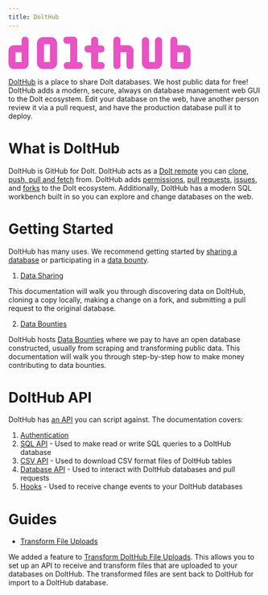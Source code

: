 ```yaml
---
title: DoltHub
---
```


![](../../.gitbook/assets/dolthub-logo.png)

[DoltHub](https://www.dolthub.com) is a place to share Dolt databases. We host public data for free! DoltHub adds a modern, secure, always on database management web GUI to the Dolt ecosystem. Edit your database on the web, have another person review it via a pull request, and have the production database pull it to deploy.

# What is DoltHub

DoltHub is GitHub for Dolt. DoltHub acts as a [Dolt remote](../../concepts/dolt/git/remotes.md) you can [clone, push, pull and fetch](../../reference/cli.md) from. DoltHub adds [permissions](../../concepts/dolthub/permissions.md), [pull requests](../../concepts/dolthub/prs.md), [issues](../../concepts/dolthub/issues.md), and [forks](../../concepts/dolthub/forks.md) to the Dolt ecosystem. Additionally, DoltHub has a modern SQL workbench built in so you can explore and change databases on the web.

# Getting Started

DoltHub has many uses. We recommend getting started by [sharing a database](./data-sharing.md) or participating in a [data bounty](./data-bounties.md).

1. [Data Sharing](./data-sharing.md) 

This documentation will walk you through discovering data on DoltHub, cloning a copy locally, making a change on a fork, and submitting a pull request to the original database.

2. [Data Bounties](./data-bounties.md)

DoltHub hosts [Data Bounties](./data-bounties.md) where we pay to have an open database constructed, usually from scraping and transforming public data. This documentation will walk you through step-by-step how to make money contributing to data bounties.

# DoltHub API

DoltHub has [an API](./dolthub-api/README.md) you can script against. The documentation covers:

1. [Authentication](./dolthub-api/authentication.md)
2. [SQL API](./dolthub-api/sql.md) - Used to make read or write SQL queries to a DoltHub database
3. [CSV API](./dolthub-api/csv.md) - Used to download CSV format files of DoltHub tables
4. [Database API](./dolthub-api/database.md) - Used to interact with DoltHub databases and pull requests
5. [Hooks](./dolthub-api/hooks.md) - Used to receive change events to your DoltHub databases

# Guides

- [Transform File Uploads](./transform-uploads.md)

We added a feature to [Transform DoltHub File Uploads](./transform-uploads.md). This allows you to set up an API to receive and transform files that are uploaded to your databases on DoltHub. The transformed files are sent back to DoltHub for import to a DoltHub database.